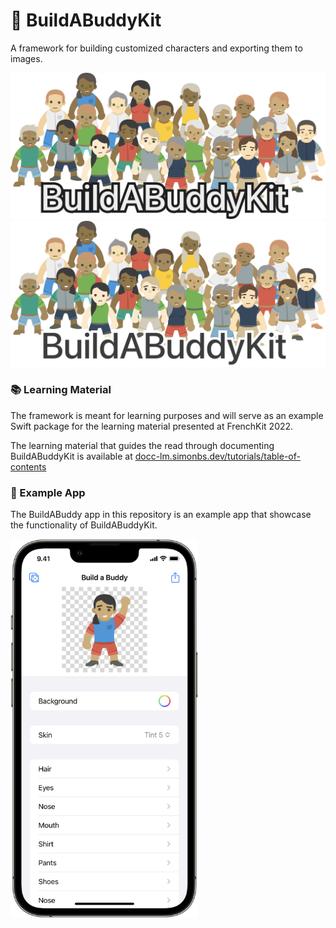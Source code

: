 # 👋 BuildABuddyKit

A framework for building customized characters and exporting them to images.

![A group of customized characters](Assets/hero-dark.png#gh-dark-mode-only)
![A group of customized characters](Assets/hero-light.png#gh-light-mode-only)

### 📚 Learning Material

The framework is meant for learning purposes and will serve as an example Swift package for the learning material presented at FrenchKit 2022.

The learning material that guides the read through documenting BuildABuddyKit is available at [docc-lm.simonbs.dev/tutorials/table-of-contents](https://docc-lm.simonbs.dev/tutorials/table-of-contents)

### 📱 Example App

The BuildABuddy app in this repository is an example app that showcase the functionality of BuildABuddyKit.

<img width="300" src="Assets/screenshot.png"/>
